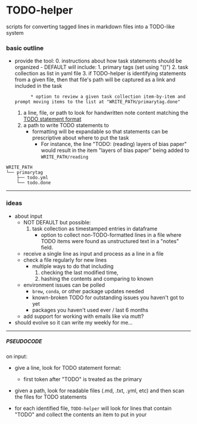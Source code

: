# TODO-helper
scripts for converting tagged lines in markdown files into a TODO-like system

### basic outline
- provide the tool:
	0. instructions about how task statements should be organized
		- DEFAULT will include:
			1. primary tags (set using "()")
			2. task collection as list in yaml file
			3. if TODO-helper is identifying statements from a given file, then that file's path will be captured as a link and included in the task

			* option to review a given task collection item-by-item and prompt moving items to the list at "WRITE_PATH/primarytag.done"

	1. a line, file, or path to look for handwritten note content matching the [TODO statement format]()
	2. a path to write TODO statements to
		- formatting will be expandable so that statements can be prescriptive about where to put the task
			- For instance, the line "TODO: (reading) layers of bias paper" would result in the item "layers of bias paper" being added to `WRITE_PATH/reading`


```
WRITE_PATH
└── primarytag
    ├── todo.yml
    └── todo.done
```
--- 

### ideas
- about input
	- NOT DEFAULT but possible:
		1. task collection as timestamped entries in dataframe
			* option to collect non-TODO-formatted lines in a file where TODO items were found as unstructured text in a "notes" field. 
	- receive a single line as input and process as a line in a file
	- check a file regularly for new lines
		* multiple ways to do that including 
			1) checking the last modified time, 
			2) hashing the contents and comparing to known
	- environment issues can be polled
		- `brew`, `conda`, or other package updates needed
		- known-broken TODO for outstanding issues you haven't got to yet
		- packages you haven't used ever / last 6 months
	- add support for working with emails like via mutt?
- should evolve so it can write my weekly for me...

---

##### PSEUDOCODE

on input:
- give a line, look for TODO statement format:
	- first token after "TODO" is treated as the primary 
- given a path, look for readable files (.md, .txt, .yml, etc) and then scan the files for TODO statements

- for each identified file, `TODO-helper` will look for lines that contain "TODO" and collect the contents an item to put in your 


